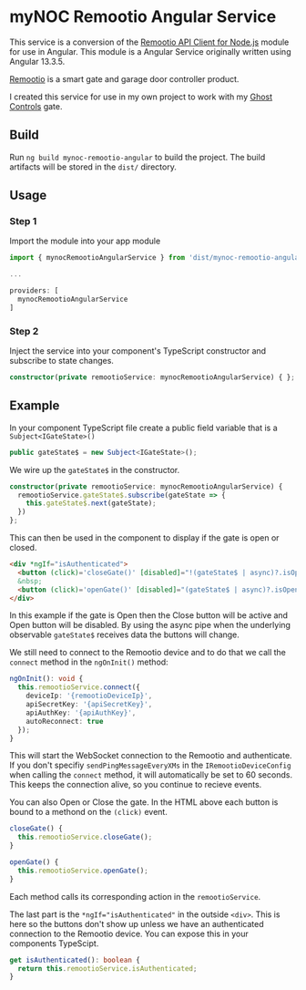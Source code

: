 # myNOC Remootio Angular Service

This service is a conversion of the [Remootio API Client for Node.js](https://github.com/remootio/remootio-api-client-node) module for use in Angular.  This module is a Angular Service originally written using Angular 13.3.5.  

[Remootio](https://www.remootio.com/) is a smart gate and garage door controller product.  

I created this service for use in my own project to work with my [Ghost Controls](https://ghostcontrols.com) gate.

## Build

Run `ng build mynoc-remootio-angular` to build the project. The build artifacts will be stored in the `dist/` directory.

## Usage

### Step 1

Import the module into your app module

```ts
import { mynocRemootioAngularService } from 'dist/mynoc-remootio-angular';

...

providers: [
  mynocRemootioAngularService
]
```

### Step 2

Inject the service into your component's TypeScript constructor and subscribe to state changes.

```ts
constructor(private remootioService: mynocRemootioAngularService) { };
```

## Example

In your component TypeScript file create a public field variable that is a `Subject<IGateState>()`

```ts
public gateState$ = new Subject<IGateState>();
```

We wire up the `gateState$` in the constructor.

```ts
constructor(private remootioService: mynocRemootioAngularService) {
  remootioService.gateState$.subscribe(gateState => {
    this.gateState$.next(gateState);
  })
};
```

This can then be used in the component to display if the gate is open or closed.

```html
<div *ngIf="isAuthenticated">
  <button (click)='closeGate()' [disabled]="!(gateState$ | async)?.isOpen">Close</button>
  &nbsp;
  <button (click)='openGate()' [disabled]="(gateState$ | async)?.isOpen">Open</button>
</div>
```

In this example if the gate is Open then the Close button will be active and Open button will be disabled.  By using the async pipe when the underlying observable `gateState$` receives data the buttons will change.

We still need to connect to the Remootio device and to do that we call the `connect` method in the `ngOnInit()` method:

```ts
ngOnInit(): void {
  this.remootioService.connect({
    deviceIp: '{remootioDeviceIp}',
    apiSecretKey: '{apiSecretKey}',
    apiAuthKey: '{apiAuthKey}',
    autoReconnect: true
  });
}
```

This will start the WebSocket connection to the Remootio and authenticate.  If you don't specifiy `sendPingMessageEveryXMs` in the `IRemootioDeviceConfig` when calling the `connect` method, it will automatically be set to 60 seconds.  This keeps the connection alive, so you continue to recieve events.

You can also Open or Close the gate.  In the HTML above each button is bound to a methond on the `(click)` event.

```ts
closeGate() {
  this.remootioService.closeGate();
}

openGate() {
  this.remootioService.openGate();
}
```

Each method calls its corresponding action in the `remootioService`.

The last part is the `*ngIf="isAuthenticated"` in the outside `<div>`.  This is here so the buttons don't show up unless we have an authenticated connection to the Remootio device.  You can expose this in your components TypeScipt.

```ts
get isAuthenticated(): boolean {
  return this.remootioService.isAuthenticated;
}
```
